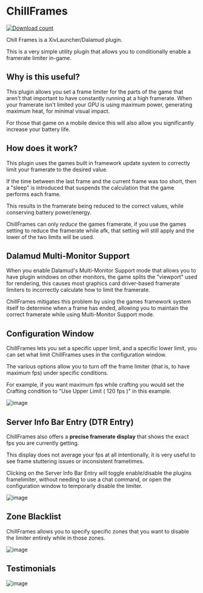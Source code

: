 # ChillFrames
[![Download count](https://img.shields.io/endpoint?url=https://qzysathwfhebdai6xgauhz4q7m0mzmrf.lambda-url.us-east-1.on.aws/ChillFrames)](https://github.com/MidoriKami/ChillFrames)

Chill Frames is a XivLauncher/Dalamud plugin.

This is a very simple utility plugin that allows you to conditionally enable a framerate limiter in-game.

## Why is this useful?

This plugin allows you set a frame limiter for the parts of the game that aren't that important to have constantly running at a high framerate.
When your framerate isn't limited your GPU is using maximum power, generating maximum heat, for minimal visual impact.

For those that game on a mobile device this will also allow you significantly increase your battery life.

## How does it work?

This plugin uses the games built in framework update system to correctly limit your framerate to the desired value.

If the time between the last frame and the current frame was too short, 
then a "sleep" is introduced that suspends the calculation that the game performs each frame.

This results in the framerate being reduced to the correct values, while conserving battery power/energy.

ChillFrames can only *reduce* the games framerate, 
if you use the games setting to reduce the framerate while afk, 
that setting will still apply and the lower of the two limits will be used.

## Dalamud Multi-Monitor Support

When you enable Dalamud's Multi-Monitor Support mode that allows you to have plugin windows on other monitors, 
the game splits the "viewport" used for rendering, 
this causes most graphics card driver-based framerate limiters to incorrectly calculate how to limit the framerate.

ChillFrames mitigates this problem by using the games framework system itself to determine when a frame has ended,
allowing you to maintain the correct framerate while using Multi-Monitor Support mode.

## Configuration Window

ChillFrames lets you set a specific upper limit, and a specific lower limit, you can set what limit ChillFrames uses in the configuration window.

The various options allow you to turn off the frame limiter (that is, to have maximum fps) under specific conditions.

For example, if you want maximum fps while crafting you would set the Crafting condition to "Use Upper Limit ( 120 fps )" in this example.

![image](https://github.com/user-attachments/assets/67817bd1-3b7b-4d55-9434-b43c97fd8d2f)

## Server Info Bar Entry (DTR Entry)

ChillFrames also offers a **precise framerate display** that shows the exact fps you are currently getting.

This display does not average your fps at all intentionally, it is very useful to see frame stuttering issues or inconsistent frametimes.

Clicking on the Server Info Bar Entry will toggle enable/disable the plugins framelimiter, 
without needing to use a chat command, or open the configuration window to temporarly disable the limiter.

![image](https://github.com/user-attachments/assets/6560f9df-201c-485e-8288-0ebb2b131630)

## Zone Blacklist

ChillFrames allows you to specify specific zones that you want to disable the limiter entirely while in those zones.

![image](https://github.com/user-attachments/assets/afacce67-6e1f-4dfa-b9cc-12ccda6e5f60)


## Testimonials

![image](https://user-images.githubusercontent.com/9083275/159103862-54542bbb-6dd4-49ef-a7fb-358e9e116ca9.png)

